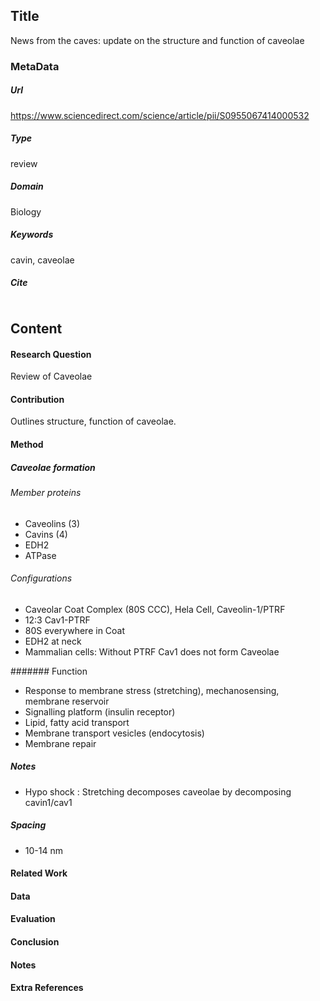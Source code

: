 ## Title
News from the caves: update on the structure and function of caveolae
### MetaData
##### Url
https://www.sciencedirect.com/science/article/pii/S0955067414000532
##### Type
review

##### Domain
Biology

##### Keywords
cavin, caveolae

##### Cite
```LaTex


```
## Content
#### Research Question
Review of Caveolae

#### Contribution
Outlines structure, function of caveolae.

#### Method
##### Caveolae formation
###### Member proteins
* Caveolins (3)
* Cavins (4)
* EDH2
* ATPase

###### Configurations
* Caveolar Coat Complex (80S CCC), Hela Cell, Caveolin-1/PTRF
* 12:3 Cav1-PTRF
* 80S everywhere in Coat
* EDH2 at neck
* Mammalian cells: Without PTRF Cav1 does not form Caveolae

####### Function
* Response to membrane stress (stretching), mechanosensing, membrane reservoir
* Signalling platform (insulin receptor)
* Lipid, fatty acid transport
* Membrane transport vesicles (endocytosis)
* Membrane repair

##### Notes
* Hypo shock : Stretching decomposes caveolae by decomposing cavin1/cav1

##### Spacing
* 10-14 nm

#### Related Work


#### Data


#### Evaluation


#### Conclusion


#### Notes

#### Extra References
